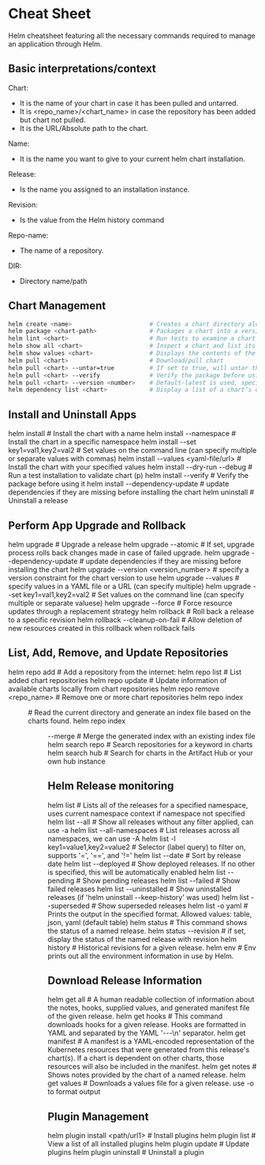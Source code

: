 # Cheat Sheet
Helm cheatsheet featuring all the necessary commands required to manage an application through Helm.

## Basic interpretations/context
Chart:
- It is the name of your chart in case it has been pulled and untarred.
- It is <repo_name>/<chart_name> in case the repository has been added but chart not pulled.
- It is the URL/Absolute path to the chart.

Name:
- It is the name you want to give to your current helm chart installation.

Release:
- Is the name you assigned to an installation instance.

Revision:
- Is the value from the Helm history command

Repo-name:
- The name of a repository.

DIR:
- Directory name/path

## Chart Management
```bash
helm create <name>                      # Creates a chart directory along with the common files and directories used in a chart.
helm package <chart-path>               # Packages a chart into a versioned chart archive file.
helm lint <chart>                       # Run tests to examine a chart and identify possible issues:
helm show all <chart>                   # Inspect a chart and list its contents:
helm show values <chart>                # Displays the contents of the values.yaml file
helm pull <chart>                       # Download/pull chart 
helm pull <chart> --untar=true          # If set to true, will untar the chart after downloading it
helm pull <chart> --verify              # Verify the package before using it
helm pull <chart> --version <number>    # Default-latest is used, specify a version constraint for the chart version to use
helm dependency list <chart>            # Display a list of a chart’s dependencies:
```

## Install and Uninstall Apps
helm install <name> <chart>                           # Install the chart with a name
helm install <name> <chart> --namespace <namespace>   # Install the chart in a specific namespace
helm install <name> <chart> --set key1=val1,key2=val2 # Set values on the command line (can specify multiple or separate values with commas)
helm install <name> <chart> --values <yaml-file/url>  # Install the chart with your specified values
helm install <name> <chart> --dry-run --debug         # Run a test installation to validate chart (p)
helm install <name> <chart> --verify                  # Verify the package before using it 
helm install <name> <chart> --dependency-update       # update dependencies if they are missing before installing the chart
helm uninstall <name>                                 # Uninstall a release

## Perform App Upgrade and Rollback
helm upgrade <release> <chart>                            # Upgrade a release
helm upgrade <release> <chart> --atomic                   # If set, upgrade process rolls back changes made in case of failed upgrade.
helm upgrade <release> <chart> --dependency-update        # update dependencies if they are missing before installing the chart
helm upgrade <release> <chart> --version <version_number> # specify a version constraint for the chart version to use
helm upgrade <release> <chart> --values                   # specify values in a YAML file or a URL (can specify multiple)
helm upgrade <release> <chart> --set key1=val1,key2=val2  # Set values on the command line (can specify multiple or separate valuese)
helm upgrade <release> <chart> --force                    # Force resource updates through a replacement strategy
helm rollback <release> <revision>                        # Roll back a release to a specific revision
helm rollback <release> <revision>  --cleanup-on-fail     # Allow deletion of new resources created in this rollback when rollback fails

## List, Add, Remove, and Update Repositories
helm repo add <repo-name> <url>   # Add a repository from the internet:
helm repo list                    # List added chart repositories
helm repo update                  # Update information of available charts locally from chart repositories
helm repo remove <repo_name>      # Remove one or more chart repositories
helm repo index <DIR>             # Read the current directory and generate an index file based on the charts found.
helm repo index <DIR> --merge     # Merge the generated index with an existing index file
helm search repo <keyword>        # Search repositories for a keyword in charts
helm search hub <keyword>         # Search for charts in the Artifact Hub or your own hub instance

## Helm Release monitoring
helm list                       # Lists all of the releases for a specified namespace, uses current namespace context if namespace not specified
helm list --all                 # Show all releases without any filter applied, can use -a
helm list --all-namespaces      # List releases across all namespaces, we can use -A
helm list -l key1=value1,key2=value2 # Selector (label query) to filter on, supports '=', '==', and '!='
helm list --date                # Sort by release date
helm list --deployed            # Show deployed releases. If no other is specified, this will be automatically enabled
helm list --pending             # Show pending releases
helm list --failed              # Show failed releases
helm list --uninstalled         # Show uninstalled releases (if 'helm uninstall --keep-history' was used)
helm list --superseded          # Show superseded releases
helm list -o yaml               # Prints the output in the specified format. Allowed values: table, json, yaml (default table)
helm status <release>           # This command shows the status of a named release.
helm status <release> --revision <number>   # if set, display the status of the named release with revision
helm history <release>          # Historical revisions for a given release.
helm env                        # Env prints out all the environment information in use by Helm.

## Download Release Information
helm get all <release>      # A human readable collection of information about the notes, hooks, supplied values, and generated manifest file of the given release.
helm get hooks <release>    # This command downloads hooks for a given release. Hooks are formatted in YAML and separated by the YAML '---\n' separator.
helm get manifest <release> # A manifest is a YAML-encoded representation of the Kubernetes resources that were generated from this release's chart(s). If a chart is dependent on other charts, those resources will also be included in the manifest.
helm get notes <release>    # Shows notes provided by the chart of a named release.
helm get values <release>   # Downloads a values file for a given release. use -o to format output

## Plugin Management
helm plugin install <path/url1>     # Install plugins
helm plugin list                    # View a list of all installed plugins
helm plugin update <plugin>         # Update plugins
helm plugin uninstall <plugin>      # Uninstall a plugin
